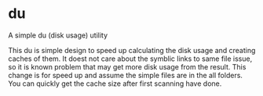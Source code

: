# du
A simple du (disk usage) utility

This du is simple design to speed up calculating the disk usage and creating caches of them.
It doest not care about the symblic links to same file issue, so it is known problem that may get more disk usage from the result.
This change is for speed up and assume the simple files are in the all folders.
You can quickly get the cache size after first scanning have done.
